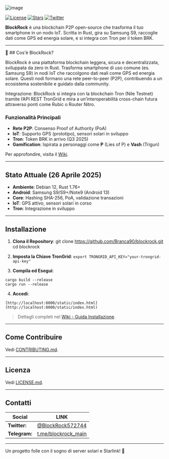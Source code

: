 ![image](https://github.com/user-attachments/assets/9d0c80d9-9e0a-4ae3-a34b-cc24dae69287)

[![License](https://img.shields.io/badge/license-MIT-blue.svg)](LICENSE.md)
[![Stars](https://img.shields.io/github/stars/Branca90/blockrock)](https://github.com/Branca90/blockrock)
[![Twitter](https://img.shields.io/twitter/follow/BlockRock572744?style=social)](https://twitter.com/BlockRock572744)

 **BlockRock** è una blockchain P2P open-source che trasforma il tuo smartphone in un nodo IoT. Scritta in Rust, gira su Samsung S9, raccoglie dati come GPS ed energia solare, e si integra con Tron per il token BRK. 

---

🌟 ## Cos'è BlockRock?

BlockRock è una piattaforma blockchain leggera, sicura e decentralizzata, sviluppata da zero in Rust.
Trasforma smartphone di uso comune (es. Samsung S9) in nodi IoT che raccolgono dati reali come GPS ed energia solare.
Questi nodi formano una rete peer-to-peer (P2P), contribuendo a un ecosistema sostenibile e guidato dalla community.

Integrazione:
BlockRock si integra con la blockchain Tron (Nile Testnet) tramite l’API REST TronGrid e mira a un’interoperabilità cross-chain futura attraverso ponti come Rubic o Router Nitro.

### Funzionalità Principali

- **Rete P2P**: Consenso Proof of Authority (PoA)
- **IoT**: Supporto GPS (prototipo), sensori solari in sviluppo
- **Tron**: Token BRK in arrivo (Q3 2025)
- **Gamification**: Ispirata a personaggi come **P** (Lies of P) e **Vash** (Trigun)

Per approfondire, visita il [Wiki](https://github.com/Branca90/blockrock/wiki).

---

## Stato Attuale (26 Aprile 2025)

- **Ambiente**: Debian 12, Rust 1.76+
- **Android**: Samsung S9/S9+/Note9 (Android 13)
- **Core**: Hashing SHA-256, PoA, validazione transazioni
- **IoT**: GPS attivo, sensori solari in corso
- **Tron**: Integrazione in sviluppo

---

## Installazione

1. **Clona il Repository**:
git clone https://github.com/Branca90/blockrock.git
cd blockrock

2. **Imposta la Chiave TronGrid**:
```export TRONGRID_API_KEY="your-trongrid-api-key"```

3. **Compila ed Esegui**:

```
cargo build --release
cargo run --release
```

4. **Accedi**:
```
[http://localhost:8000/static/index.html](http://localhost:8000/static/index.html)
```
> Dettagli completi nel [Wiki - Guida Installazione](https://github.com/Branca90/blockrock/wiki/Guida-Installazione).

---

## Come Contribuire

Vedi [CONTRIBUTING.md](CONTRIBUTING.md).

---

## Licenza

Vedi [LICENSE.md](LICENSE.md).

---

## Contatti

| Social | LINK |
| ------ | ------ |
| **Twitter:** | [@BlockRock572744](https://twitter.com/BlockRock572744) |
| **Telegram:** | [t.me/blockrock_main](https://t.me/blockrock_main) |

---

Un progetto folle con il sogno di server solari e Starlink! 🚀
